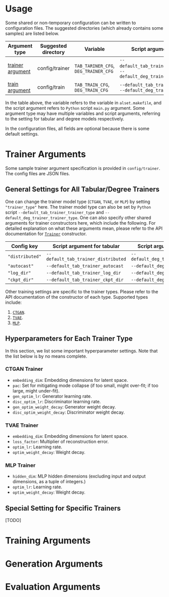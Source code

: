 # Usage

Some shared or non-temporary configuration can be written to configuration files.
The suggested directories (which already contains some samples) are listed below.

| Argument type                          | Suggested directory | Variable                             | Script argument                                            |
|----------------------------------------|---------------------|--------------------------------------|------------------------------------------------------------|
| [trainer argument](#trainer-arguments) | config/trainer      | `TAB_TARINER_CFG`, `DEG_TRAINER_CFG` | `--default_tab_trainer_args`, `--default_deg_trainer_args` |
| [train argument](#training-arguments)  | config/train        | `TAB_TRAIN_CFG`, `DEG_TRAIN_CFG`     | `--default_tab_train_args`, `--default_deg_train_args`     |

In the table above, the variable refers to the variable in `alset.makefile`, 
and the script argument refers to `Python` script `main.py` argument.
Some argument type may have multiple variables and script arguments, referring to the setting for tabular and degree 
models respectively.

In the configuration files, all fields are optional because there is some default settings.

# Trainer Arguments

Some sample trainer argument specification is provided in `config/trainer`.
The config files are JSON files.

## General Settings for All Tabular/Degree Trainers
One can change the trainer model type (`CTGAN`, `TVAE`, or `MLP`) by setting `"trainer_type"` here.
The trainer model type can also be set by `Python` script `--default_tab_trainer_trainer_type` and
`--default_deg_trainer_trainer_type`.
One can also specify other shared arguments for trainer constructors here, which include the following.
For detailed explanation on what these arguments mean, please refer to the API documentation for [`Trainer`](../irg/utils/trainer#irg.utils.trainer.Trainer) constructor.

| Config key      | Script argument for tabular         | Script argument for degree          |
|-----------------|-------------------------------------|-------------------------------------|
| `"distributed"` | `--default_tab_trainer_distributed` | `--default_deg_trainer_distributed` |
| `"autocast"`    | `--default_tab_trainer_autocast`    | `--default_deg_trainer_autocast`    |
| `"log_dir"`     | `--default_tab_trainer_log_dir`     | `--default_deg_trainer_log_dir`     |
| `"ckpt_dir"`    | `--default_tab_trainer_ckpt_dir`    | `--default_deg_trainer_ckpt_dir`    |

Other training settings are specific to the trainer types.
Please refer to the API documentation of the constructor of each type.
Supported types include:

1. [`CTGAN`](../irg/tabular/ctgan#irg.tabular.ctgan.CTGANTrainer).
2. [`TVAE`](../irg/tabular/tvae#irg.tabular.tvae.TVAETrainer).
3. [`MLP`](../irg/tabular/mlp#irg.tabular.mlp.MLPTrainer).

## Hyperparameters for Each Trainer Type

In this section, we list some important hyperparameter settings.
Note that the list below is by no means complete.

### CTGAN Trainer

- `embedding_dim`: Embedding dimensions for latent space.
- `pac`: Set for mitigating mode collapse (if too small, might over-fit; if too large, might under-fit). 
- `gen_optim_lr`: Generator learning rate.
- `disc_optim_lr`: Discriminator learning rate.
- `gen_optim_weight_decay`: Generator weight decay.
- `disc_optim_weight_decay`: Discriminator weight decay.

### TVAE Trainer

- `embedding_dim`: Embedding dimensions for latent space.
- `loss_factor`: Multiplier of reconstruction error.
- `optim_lr`: Learning rate.
- `optim_weight_decay`: Weight decay.

### MLP Trainer

- `hidden_dim`: MLP hidden dimensions (excluding input and output dimensions, as a tuple of integers.)
- `optim_lr`: Learning rate.
- `optim_weight_decay`: Weight decay.

## Special Setting for Specific Trainers

[TODO]

# Training Arguments

# Generation Arguments

# Evaluation Arguments

